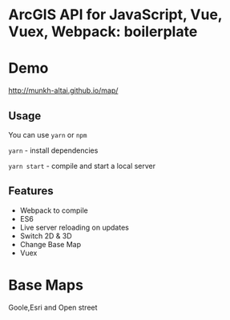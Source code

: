 # ArcGIS API for JavaScript, Vue, Vuex, Webpack: boilerplate

# Demo
http://munkh-altai.github.io/map/

## Usage

You can use `yarn` or `npm`

`yarn` - install dependencies

`yarn start` - compile and start a local server

## Features

- Webpack to compile
- ES6
- Live server reloading on updates
- Switch 2D & 3D
- Change Base Map
- Vuex

# Base Maps
Goole,Esri and Open street

